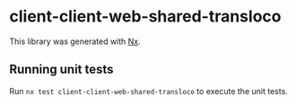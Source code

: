 # client-client-web-shared-transloco

This library was generated with [Nx](https://nx.dev).

## Running unit tests

Run `nx test client-client-web-shared-transloco` to execute the unit tests.

